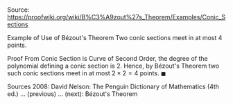 # 

Source: https://proofwiki.org/wiki/B%C3%A9zout%27s_Theorem/Examples/Conic_Sections

Example of Use of Bézout's Theorem
Two conic sections meet in at most $4$ points.


Proof
From Conic Section is Curve of Second Order, the degree of the polynomial defining a conic section is $2$.
Hence, by Bézout's Theorem two such conic sections meet in at most $2 \times 2 = 4$ points.
$\blacksquare$


Sources
2008: David Nelson: The Penguin Dictionary of Mathematics (4th ed.) ... (previous) ... (next): Bézout's Theorem




